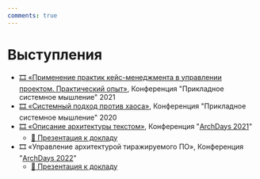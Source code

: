 ```yaml
---
comments: true
---
```


# Выступления

- [🎞️ «Применение практик кейс-менеджмента в управлении проектом. Практический опыт»](https://www.youtube.com/watch?v=Qc1L59NvIiw&t=378s), Конференция "Прикладное системное мышление" 2021
- [🎞️ «Системный подход против хаоса»](https://youtu.be/GnCig3py_ww), Конференция "Прикладное системное мышление" 2020
- [🎞️ «Описание архитектуры текстом»](https://youtu.be/IBvAIiNU9DU), Конференция "[ArchDays 2021](https://2021.archdays.ru/)"
	- [📄 Презентация к докладу](https://1drv.ms/b/s!AjMh-OLlmEvjhIkn9QtLN6QmFHZO2g?e=B6aDSg)
- 🎞️ «Управление архитектурой тиражируемого ПО», Конференция "[ArchDays 2022](https://2022.archdays.ru/)"
	- [📄 Презентация к докладу](https://www.dropbox.com/scl/fi/vklxoz0q3dsnfhlyapzgs/12-30.pptx?dl=0&rlkey=x629h5dknjzm83rkxdqk1emwd)
